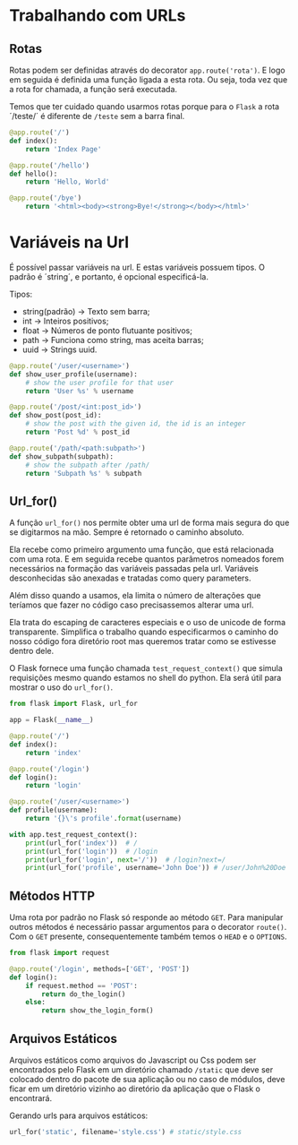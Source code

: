 # Trabalhando com URLs
  
## Rotas
  
Rotas podem ser definidas através do decorator `app.route('rota')`. E logo em seguida é definida uma função ligada a esta rota. Ou seja, toda vez que a rota for chamada, a função será executada.  
  
Temos que ter cuidado quando usarmos rotas porque para o `Flask` a rota ´/teste/´ é diferente de `/teste` sem a barra final.


```py
@app.route('/')
def index():
    return 'Index Page'

@app.route('/hello')
def hello():
    return 'Hello, World'

@app.route('/bye')
    return '<html><body><strong>Bye!</strong></body></html>'
```
  
# Variáveis na Url
  
É possível passar variáveis na url. E estas variáveis possuem tipos. O padrão é ´string´, e portanto, é opcional especificá-la.  

Tipos:  

- string(padrão) -> Texto sem barra;
- int -> Inteiros positivos;
- float -> Números de ponto flutuante positivos;
- path -> Funciona como string, mas aceita barras;
- uuid -> Strings uuid.
  
```py
@app.route('/user/<username>')
def show_user_profile(username):
    # show the user profile for that user
    return 'User %s' % username

@app.route('/post/<int:post_id>')
def show_post(post_id):
    # show the post with the given id, the id is an integer
    return 'Post %d' % post_id

@app.route('/path/<path:subpath>')
def show_subpath(subpath):
    # show the subpath after /path/
    return 'Subpath %s' % subpath
```
  
## Url_for()
  
A função `url_for()` nos permite obter uma url de forma mais segura do que se digitarmos na mão. Sempre é retornado o caminho absoluto.  

Ela recebe como primeiro argumento uma função, que está relacionada com uma rota. E em seguida recebe quantos parâmetros nomeados forem necessários na formação das variáveis passadas pela url. Variáveis desconhecidas são anexadas e tratadas como query parameters.  

Além disso quando a usamos, ela limita o número de alterações que teríamos que fazer no código caso precisassemos alterar uma url.  

Ela trata do escaping de caracteres especiais e o uso de unicode de forma transparente. Simplifica o trabalho quando especificarmos o caminho do nosso código fora diretório root mas queremos tratar como se estivesse dentro dele.  

O Flask fornece uma função chamada `test_request_context()` que simula requisições mesmo quando estamos no shell do python. Ela será útil para mostrar o uso do `url_for()`.  

```py
from flask import Flask, url_for

app = Flask(__name__)

@app.route('/')
def index():
    return 'index'

@app.route('/login')
def login():
    return 'login'

@app.route('/user/<username>')
def profile(username):
    return '{}\'s profile'.format(username)

with app.test_request_context():
    print(url_for('index'))  # /
    print(url_for('login'))  # /login
    print(url_for('login', next='/'))  # /login?next=/
    print(url_for('profile', username='John Doe')) # /user/John%20Doe

```
  
## Métodos HTTP
  
Uma rota por padrão no Flask só responde ao método `GET`. Para manipular outros métodos é necessário passar argumentos para o decorator `route()`. Com o `GET` presente, consequentemente também temos o `HEAD` e o `OPTIONS`.  

```py
from flask import request

@app.route('/login', methods=['GET', 'POST'])
def login():
    if request.method == 'POST':
        return do_the_login()
    else:
        return show_the_login_form()
```
  
## Arquivos Estáticos
  
Arquivos estáticos como arquivos do Javascript ou Css podem ser encontrados pelo Flask em um diretório chamado `/static` que deve ser colocado dentro do pacote de sua aplicação ou no caso de módulos, deve ficar em um diretório vizinho ao diretório da aplicação que o Flask o encontrará.  

Gerando urls para arquivos estáticos:
  
```py
url_for('static', filename='style.css') # static/style.css
```

